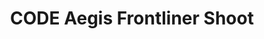 ---
title: CODE Aegis Frontliner Shoot
redirect_to: https://lettucemeet.com/l/29YDl
redirect_from: 
  - /CODEAegisFrontliner
  - /codeaegisfrontliner
---